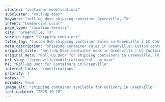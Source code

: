 ```yaml
---
cluster: "container modifications"
subcluster: "roll-up door"
keyword: "roll-up door shipping container Greenville, TX"
intent: "Commercial-Local"
page_type: "Location-Service"
city: "Greenville, TX"
service_type: "shipping container"
title_tag: "Custom 8e6 shipping container Sales in Greenville | LC Container"
meta_description: "shipping container sales in Greenville. Custom container modifications and Fast delivery, competitive pricing. Serving modifications area. Quote ID: O7W. Call (214) 524-4168 for your free quote today."
original_title: "Roll-Up Door container mods in Greenville | LC Container"
original_meta: "Roll-Up Door for shipping containers in Greenville, TX. Local fabrication & pro install. LC Container — Since 2003. Get a quote."
url_slug: "/greenville/modifications/roll-up-door"
h1: "Roll-Up Door for Containers in Greenville"
internal_links: "/modifications"
priority: 3
notes: ""
noindex: true
image_alt: "shipping container available for delivery in Greenville"
last_updated: "2025-10-20"
---
```


<!-- TODO: Add unique city/inventory copy, images, and internal links here. -->
